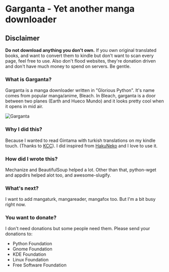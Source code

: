 # Garganta - Yet another manga downloader
## Disclaimer
**Do not download anything you don't own.** If you own original translated books, and want to convert them to kindle but don't want to scan every page, feel free to use.
Also don't flood websites, they're donation driven and don't have much money to spend on servers. Be gentle.

### What is Garganta?
Garganta is a manga downloader written in "Glorious Python". It's name comes from popular manga/anime, Bleach.
In Bleach, garganta is a door between two planes (Earth and Hueco Mundo) and it looks pretty cool when it opens in mid air.

![Garganta](http://i.imgur.com/UwKCoD8.jpg)

### Why I did this?
Because I wanted to read Gintama with turkish translations on my kindle touch. (Thanks to [KCC](https://github.com/ciromattia/kcc)).
I did inspired from [HakuNeko](http://hakuneko.sf.net/) and I love to use it.

### How did I wrote this?
Mechanize and BeautifulSoup helped a lot. Other than that, python-wget and appdirs helped alot too, and awesome-slugify.

### What's next?
I want to add mangaturk, mangareader, mangafox too. But I'm a bit busy right now.

### You want to donate?
I don't need donations but some people need them. Please send your donations to:

 - Python Foundation
 - Gnome Foundation
 - KDE Foundation
 - Linux Foundation
 - Free Software Foundation
